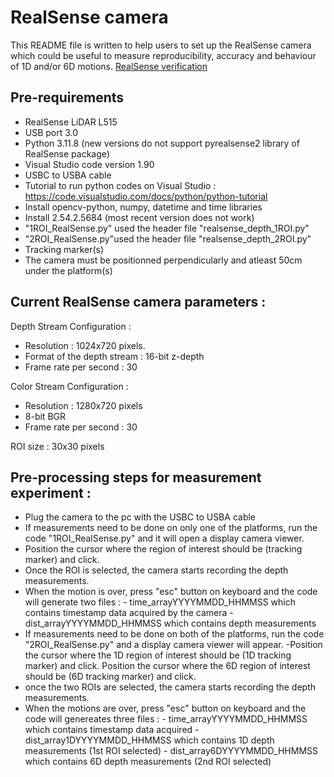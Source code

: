 # RealSense camera 
This README file is written to help users to set up the RealSense camera which could be useful to measure reproducibility, accuracy and behaviour of 1D and/or 6D motions. 
[RealSense verification](https://github.com/Image-X-Institute/6-DoF-Robotic-Motion-Phantom/blob/97b83b95520c736debb7cb787b4c2250825f9ea3/RealSense%20verification/README.md)
## Pre-requirements
  - RealSense LiDAR L515
  - USB port 3.0
  - Python 3.11.8 (new versions do not support pyrealsense2 library of RealSense package)
  - Visual Studio code version 1.90
  - USBC to USBA cable
  - Tutorial to run python codes on Visual Studio : https://code.visualstudio.com/docs/python/python-tutorial
  - Install opencv-python, numpy, datetime and time libraries
  - Install 2.54.2.5684 (most recent version does not work)
  - "1ROI_RealSense.py" used the header file "realsense_depth_1ROI.py"
  - "2ROI_RealSense.py"used the header file "realsense_depth_2ROI.py"
  - Tracking marker(s)
  - The camera must be positionned perpendicularly and atleast 50cm under the platform(s)

## Current RealSense camera parameters :
Depth Stream Configuration :
- Resolution : 1024x720 pixels.
- Format of the depth stream : 16-bit z-depth
- Frame rate per second : 30

Color Stream Configuration :
- Resolution : 1280x720 pixels
- 8-bit BGR
- Frame rate per second : 30

ROI size : 30x30 pixels


## Pre-processing steps for measurement experiment :
- Plug the camera to the pc with the USBC to USBA cable
- If measurements need to be done on only one of the platforms, run the code "1ROI_RealSense.py" and it will open a display camera viewer.  
- Position the cursor where the region of interest should be (tracking marker) and click. 
- Once the ROI is selected, the camera starts recording the depth measurements.
- When the motion is over, press "esc" button on keyboard and the code will generate two files :
            - time_arrayYYYYMMDD_HHMMSS which contains timestamp data acquired by the camera
            - dist_arrayYYYYMMDD_HHMMSS which contains depth measurements        
- If measurements need to be done on both of the platforms, run the code "2ROI_RealSense.py" and a display camera viewer will appear.
-Position the cursor where the 1D region of interest should be (1D tracking marker) and click. Position the cursor where the 6D region of interest should be (6D tracking marker) and click.
- once the two ROIs are selected, the camera starts recording the depth measurements.
- When the motions are over, press "esc" button on keyboard and the code will genereates three files :
              - time_arrayYYYYMMDD_HHMMSS which contains timestamp data acquired
              - dist_array1DYYYYMMDD_HHMMSS which contains 1D depth measurements (1st ROI selected)
              - dist_array6DYYYYMMDD_HHMMSS which contains 6D depth measurements (2nd ROI selected)
  
